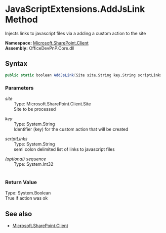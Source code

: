 # JavaScriptExtensions.AddJsLink Method  
Injects links to javascript files via a adding a custom action to the site  

**Namespace:** [Microsoft.SharePoint.Client](Microsoft.SharePoint.Client.md)  
**Assembly:** OfficeDevPnP.Core.dll  
## Syntax
```C#
public static boolean AddJsLink(Site site,String key,String scriptLinks,Int32 sequence)
```
### Parameters
*site*  
&emsp;&emsp;Type: Microsoft.SharePoint.Client.Site  
&emsp;&emsp;Site to be processed  
  
*key*  
&emsp;&emsp;Type: System.String  
&emsp;&emsp;Identifier (key) for the custom action that will be created  
  
*scriptLinks*  
&emsp;&emsp;Type: System.String  
&emsp;&emsp;semi colon delimited list of links to javascript files  
  
*(optional) sequence*  
&emsp;&emsp;Type: System.Int32  
&emsp;&emsp;  
  
### Return Value
Type: System.Boolean  
True if action was ok

## See also
- [Microsoft.SharePoint.Client](Microsoft.SharePoint.Client.md)
